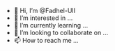- 👋 Hi, I’m @Fadhel-UII
- 👀 I’m interested in ...
- 🌱 I’m currently learning ...
- 💞️ I’m looking to collaborate on ...
- 📫 How to reach me ...

<!---
Fadhel-UII/Fadhel-UII is a ✨ special ✨ repository because its `README.md` (this file) appears on your GitHub profile.
You can click the Preview link to take a look at your changes.
--->
